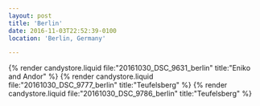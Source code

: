 ```yaml
---
layout: post
title: 'Berlin'
date: 2016-11-03T22:52:39-0100
location: 'Berlin, Germany'

---
```


{% render candystore.liquid file:"20161030_DSC_9631_berlin" title:"Eniko and Andor" %}
{% render candystore.liquid file:"20161030_DSC_9777_berlin" title:"Teufelsberg" %}
{% render candystore.liquid file:"20161030_DSC_9786_berlin" title:"Teufelsberg" %}
